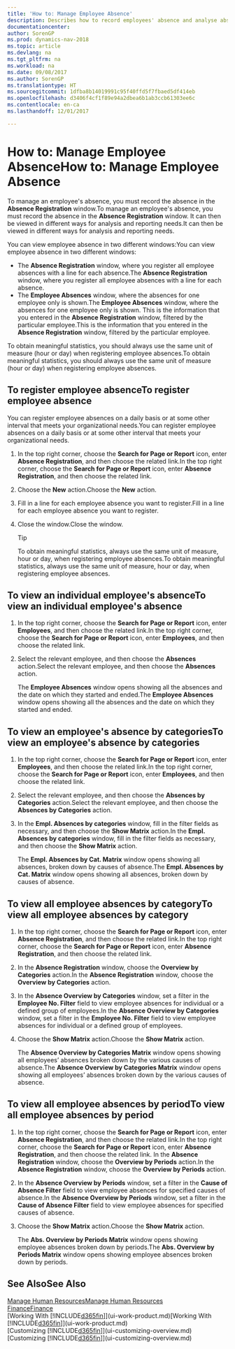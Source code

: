 ```yaml
---
title: 'How to: Manage Employee Absence'
description: Describes how to record employees' absence and analyse absence statistics.
documentationcenter: 
author: SorenGP
ms.prod: dynamics-nav-2018
ms.topic: article
ms.devlang: na
ms.tgt_pltfrm: na
ms.workload: na
ms.date: 09/08/2017
ms.author: SorenGP
ms.translationtype: HT
ms.sourcegitcommit: 1dfba8b14019991c95f40ffd5f7fbaed5df414eb
ms.openlocfilehash: d3406f4cf1f89e94a2dbea6b1ab3ccb61303ee6c
ms.contentlocale: en-ca
ms.lasthandoff: 12/01/2017

---
```

# <a name="how-to-manage-employee-absence"></a><span data-ttu-id="4acfc-103">How to: Manage Employee Absence</span><span class="sxs-lookup"><span data-stu-id="4acfc-103">How to: Manage Employee Absence</span></span>
<span data-ttu-id="4acfc-104">To manage an employee's absence, you must record the absence in the **Absence Registration** window.</span><span class="sxs-lookup"><span data-stu-id="4acfc-104">To manage an employee's absence, you must record the absence in the **Absence Registration** window.</span></span> <span data-ttu-id="4acfc-105">It can then be viewed in different ways for analysis and reporting needs.</span><span class="sxs-lookup"><span data-stu-id="4acfc-105">It can then be viewed in different ways for analysis and reporting needs.</span></span>

<span data-ttu-id="4acfc-106">You can view employee absence in two different windows:</span><span class="sxs-lookup"><span data-stu-id="4acfc-106">You can view employee absence in two different windows:</span></span>

* <span data-ttu-id="4acfc-107">The **Absence Registration** window, where you register all employee absences with a line for each absence.</span><span class="sxs-lookup"><span data-stu-id="4acfc-107">The **Absence Registration** window, where you register all employee absences with a line for each absence.</span></span>
* <span data-ttu-id="4acfc-108">The **Employee Absences** window, where the absences for one employee only is shown.</span><span class="sxs-lookup"><span data-stu-id="4acfc-108">The **Employee Absences** window, where the absences for one employee only is shown.</span></span> <span data-ttu-id="4acfc-109">This is the information that you entered in the **Absence Registration** window, filtered by the particular employee.</span><span class="sxs-lookup"><span data-stu-id="4acfc-109">This is the information that you entered in the **Absence Registration** window, filtered by the particular employee.</span></span>

<span data-ttu-id="4acfc-110">To obtain meaningful statistics, you should always use the same unit of measure (hour or day) when registering employee absences.</span><span class="sxs-lookup"><span data-stu-id="4acfc-110">To obtain meaningful statistics, you should always use the same unit of measure (hour or day) when registering employee absences.</span></span>

## <a name="to-register-employee-absence"></a><span data-ttu-id="4acfc-111">To register employee absence</span><span class="sxs-lookup"><span data-stu-id="4acfc-111">To register employee absence</span></span>
<span data-ttu-id="4acfc-112">You can register employee absences on a daily basis or at some other interval that meets your organizational needs.</span><span class="sxs-lookup"><span data-stu-id="4acfc-112">You can register employee absences on a daily basis or at some other interval that meets your organizational needs.</span></span>

1. <span data-ttu-id="4acfc-113">In the top right corner, choose the **Search for Page or Report** icon, enter **Absence Registration**, and then choose the related link.</span><span class="sxs-lookup"><span data-stu-id="4acfc-113">In the top right corner, choose the **Search for Page or Report** icon, enter **Absence Registration**, and then choose the related link.</span></span>
2. <span data-ttu-id="4acfc-114">Choose the **New** action.</span><span class="sxs-lookup"><span data-stu-id="4acfc-114">Choose the **New** action.</span></span>
3. <span data-ttu-id="4acfc-115">Fill in a line for each employee absence you want to register.</span><span class="sxs-lookup"><span data-stu-id="4acfc-115">Fill in a line for each employee absence you want to register.</span></span>
4. <span data-ttu-id="4acfc-116">Close the window.</span><span class="sxs-lookup"><span data-stu-id="4acfc-116">Close the window.</span></span>

    > [!Tip]
    > <span data-ttu-id="4acfc-117">To obtain meaningful statistics, always use the same unit of measure, hour or day, when registering employee absences.</span><span class="sxs-lookup"><span data-stu-id="4acfc-117">To obtain meaningful statistics, always use the same unit of measure, hour or day, when registering employee absences.</span></span>

## <a name="to-view-an-individual-employees-absence"></a><span data-ttu-id="4acfc-118">To view an individual employee's absence</span><span class="sxs-lookup"><span data-stu-id="4acfc-118">To view an individual employee's absence</span></span>
1. <span data-ttu-id="4acfc-119">In the top right corner, choose the **Search for Page or Report** icon, enter **Employees**, and then choose the related link.</span><span class="sxs-lookup"><span data-stu-id="4acfc-119">In the top right corner, choose the **Search for Page or Report** icon, enter **Employees**, and then choose the related link.</span></span>
2. <span data-ttu-id="4acfc-120">Select the relevant employee, and then choose the **Absences** action.</span><span class="sxs-lookup"><span data-stu-id="4acfc-120">Select the relevant employee, and then choose the **Absences** action.</span></span>

    <span data-ttu-id="4acfc-121">The **Employee Absences** window opens showing all the absences and the date on which they started and ended.</span><span class="sxs-lookup"><span data-stu-id="4acfc-121">The **Employee Absences** window opens showing all the absences and the date on which they started and ended.</span></span>

## <a name="to-view-an-employees-absence-by-categories"></a><span data-ttu-id="4acfc-122">To view an employee's absence by categories</span><span class="sxs-lookup"><span data-stu-id="4acfc-122">To view an employee's absence by categories</span></span>
1. <span data-ttu-id="4acfc-123">In the top right corner, choose the **Search for Page or Report** icon, enter **Employees**, and then choose the related link.</span><span class="sxs-lookup"><span data-stu-id="4acfc-123">In the top right corner, choose the **Search for Page or Report** icon, enter **Employees**, and then choose the related link.</span></span>
2. <span data-ttu-id="4acfc-124">Select the relevant employee, and then choose the **Absences by Categories** action.</span><span class="sxs-lookup"><span data-stu-id="4acfc-124">Select the relevant employee, and then choose the **Absences by Categories** action.</span></span>
3. <span data-ttu-id="4acfc-125">In the **Empl. Absences by categories** window, fill in the filter fields as necessary, and then choose the **Show Matrix** action.</span><span class="sxs-lookup"><span data-stu-id="4acfc-125">In the **Empl. Absences by categories** window, fill in the filter fields as necessary, and then choose the **Show Matrix** action.</span></span>

    <span data-ttu-id="4acfc-126">The **Empl. Absences by Cat. Matrix** window opens showing all absences, broken down by causes of absence.</span><span class="sxs-lookup"><span data-stu-id="4acfc-126">The **Empl. Absences by Cat. Matrix** window opens showing all absences, broken down by causes of absence.</span></span>

## <a name="to-view-all-employee-absences-by-category"></a><span data-ttu-id="4acfc-127">To view all employee absences by category</span><span class="sxs-lookup"><span data-stu-id="4acfc-127">To view all employee absences by category</span></span>
1. <span data-ttu-id="4acfc-128">In the top right corner, choose the **Search for Page or Report** icon, enter **Absence Registration**, and then choose the related link.</span><span class="sxs-lookup"><span data-stu-id="4acfc-128">In the top right corner, choose the **Search for Page or Report** icon, enter **Absence Registration**, and then choose the related link.</span></span>
2. <span data-ttu-id="4acfc-129">In the **Absence Registration** window, choose the **Overview by Categories** action.</span><span class="sxs-lookup"><span data-stu-id="4acfc-129">In the **Absence Registration** window, choose the **Overview by Categories** action.</span></span>
3. <span data-ttu-id="4acfc-130">In the **Absence Overview by Categories** window, set a filter in the **Employee No. Filter** field to view employee absences for individual or a defined group of employees.</span><span class="sxs-lookup"><span data-stu-id="4acfc-130">In the **Absence Overview by Categories** window, set a filter in the **Employee No. Filter** field to view employee absences for individual or a defined group of employees.</span></span>
4. <span data-ttu-id="4acfc-131">Choose the **Show Matrix** action.</span><span class="sxs-lookup"><span data-stu-id="4acfc-131">Choose the **Show Matrix** action.</span></span>

    <span data-ttu-id="4acfc-132">The **Absence Overview by Categories Matrix** window opens showing all employees’ absences broken down by the various causes of absence.</span><span class="sxs-lookup"><span data-stu-id="4acfc-132">The **Absence Overview by Categories Matrix** window opens showing all employees’ absences broken down by the various causes of absence.</span></span>

## <a name="to-view-all-employee-absences-by-period"></a><span data-ttu-id="4acfc-133">To view all employee absences by period</span><span class="sxs-lookup"><span data-stu-id="4acfc-133">To view all employee absences by period</span></span>
1. <span data-ttu-id="4acfc-134">In the top right corner, choose the **Search for Page or Report** icon, enter **Absence Registration**, and then choose the related link.</span><span class="sxs-lookup"><span data-stu-id="4acfc-134">In the top right corner, choose the **Search for Page or Report** icon, enter **Absence Registration**, and then choose the related link.</span></span>
   <span data-ttu-id="4acfc-135">In the **Absence Registration** window, choose the **Overview by Periods** action.</span><span class="sxs-lookup"><span data-stu-id="4acfc-135">In the **Absence Registration** window, choose the **Overview by Periods** action.</span></span>
2. <span data-ttu-id="4acfc-136">In the **Absence Overview by Periods** window, set a filter in the **Cause of Absence Filter** field to view employee absences for specified causes of absence.</span><span class="sxs-lookup"><span data-stu-id="4acfc-136">In the **Absence Overview by Periods** window, set a filter in the **Cause of Absence Filter** field to view employee absences for specified causes of absence.</span></span>
3. <span data-ttu-id="4acfc-137">Choose the **Show Matrix** action.</span><span class="sxs-lookup"><span data-stu-id="4acfc-137">Choose the **Show Matrix** action.</span></span>

    <span data-ttu-id="4acfc-138">The **Abs. Overview by Periods Matrix** window opens showing employee absences broken down by periods.</span><span class="sxs-lookup"><span data-stu-id="4acfc-138">The **Abs. Overview by Periods Matrix** window opens showing employee absences broken down by periods.</span></span>

## <a name="see-also"></a><span data-ttu-id="4acfc-139">See Also</span><span class="sxs-lookup"><span data-stu-id="4acfc-139">See Also</span></span>
[<span data-ttu-id="4acfc-140">Manage Human Resources</span><span class="sxs-lookup"><span data-stu-id="4acfc-140">Manage Human Resources</span></span>](hr-manage-human-resources.md)  
[<span data-ttu-id="4acfc-141">Finance</span><span class="sxs-lookup"><span data-stu-id="4acfc-141">Finance</span></span>](finance.md)  
<span data-ttu-id="4acfc-142">[Working With [!INCLUDE[d365fin](includes/d365fin_md.md)]](ui-work-product.md)</span><span class="sxs-lookup"><span data-stu-id="4acfc-142">[Working With [!INCLUDE[d365fin](includes/d365fin_md.md)]](ui-work-product.md)</span></span>  
<span data-ttu-id="4acfc-143">[Customizing [!INCLUDE[d365fin](includes/d365fin_md.md)]](ui-customizing-overview.md)</span><span class="sxs-lookup"><span data-stu-id="4acfc-143">[Customizing [!INCLUDE[d365fin](includes/d365fin_md.md)]](ui-customizing-overview.md)</span></span>


